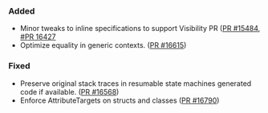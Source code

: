 ### Added

* Minor tweaks to inline specifications to support Visibility PR ([PR #15484](https://github.com/dotnet/fsharp/pull/15484), [#PR 16427](https://github.com/dotnet/fsharp/pull/15484)
* Optimize equality in generic contexts. ([PR #16615](https://github.com/dotnet/fsharp/pull/16615))

### Fixed

* Preserve original stack traces in resumable state machines generated code if available. ([PR #16568](https://github.com/dotnet/fsharp/pull/16568))
* Enforce AttributeTargets on structs and classes ([PR #16790](https://github.com/dotnet/fsharp/pull/16790))
